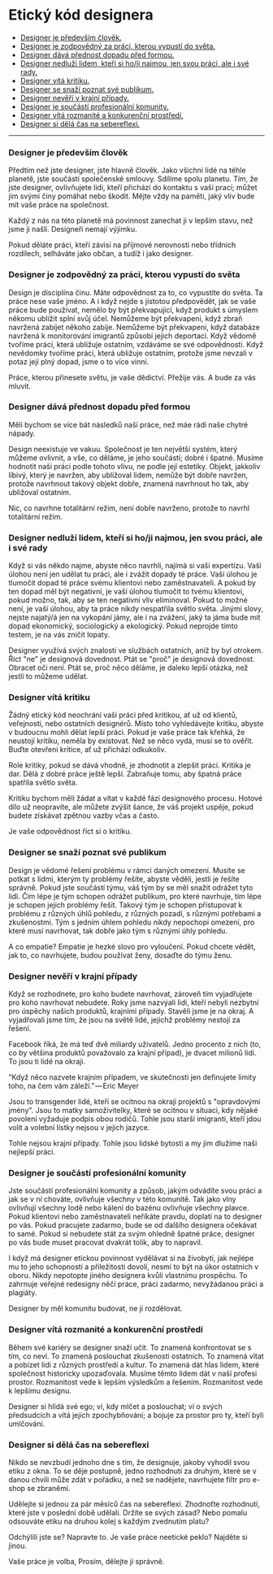 # Etický kód designera


* [Designer je především člověk.](#designer-je-p%C5%99edev%C5%A1%C3%ADm-%C4%8Dlov%C4%9Bk)
* [Designer je zodpovědný za práci, kterou vypustí do světa.](#designer-je-zodpov%C4%9Bdn%C3%BD-za-pr%C3%A1ci-kterou-vypust%C3%AD-do-sv%C4%9Bta)
* [Designer dává přednost dopadu před formou.](#designer-d%C3%A1v%C3%A1-p%C5%99ednost-dopadu-p%C5%99ed-formou)
* [Designer nedluží lidem, kteří si ho/ji najmou, jen svou práci, ale i své rady.](#a-designer-owes-the-people-who-hire-them-not-just-their-labor-but-their-counsel)
* [Designer vítá kritiku.](#designer-d%C3%A1v%C3%A1-p%C5%99ednost-dopadu-p%C5%99ed-formou)
* [Designer se snaží poznat své publikum.](#designer-nedlu%C5%BE%C3%AD-lidem-kte%C5%99%C3%AD-si-hoji-najmou-jen-svou-pr%C3%A1ci-ale-i-sv%C3%A9-rady)
* [Designer nevěří v krajní případy.](#designer-nev%C4%9B%C5%99%C3%AD-v-krajn%C3%AD-p%C5%99%C3%ADpady)
* [Designer je součástí profesionální komunity.](#designer-je-sou%C4%8D%C3%A1st%C3%AD-profesion%C3%A1ln%C3%AD-komunity)
* [Designer vítá rozmanité a konkurenční prostředí.](#designer-v%C3%ADt%C3%A1-rozmanit%C3%A9-a-konkuren%C4%8Dn%C3%AD-prost%C5%99ed%C3%AD)
* [Designer si dělá čas na sebereflexi.](#designer-si-d%C4%9Bl%C3%A1-%C4%8Das-na-sebereflexi)


***



### Designer je především člověk

Předtím než jste designer, jste hlavně člověk. Jako všichni lidé na téhle planetě, jste součástí společenské smlouvy. Sdílíme spolu planetu. Tím, že jste designer, ovlivňujete lidi, kteří přichází do kontaktu s vaší prací; můžet jim svými činy pomáhat nebo škodit. Mějte vždy na paměti, jaký vliv bude mít vaše práce na společnost.

Každý z nás na této planetě má povinnost zanechat ji v lepším stavu, než jsme ji našli. Designeři nemají výjimku.

Pokud děláte práci, kteří závisí na příjmové nerovnosti nebo třídních rozdílech, selháváte jako občan, a tudíž i jako designer.


### Designer je zodpovědný za práci, kterou vypustí do světa

Design je disciplína činu. Máte odpovědnost za to, co vypustíte do světa. Ta práce nese vaše jméno. A i když nejde s jistotou předpovědět, jak se vaše práce bude používat, nemělo by být překvapující, když produkt s úmyslem někomu ublížit splní svůj účel. Nemůžeme být překvapeni, když zbraň navržená zabíjet někoho zabije. Nemůžeme být překvapeni, když databáze navržená k monitorování imigrantů způsobí jejich deportaci. Když vědomě tvoříme práci, která ubližuje ostatním, vzdáváme se své odpovědnosti. Když nevědomky tvoříme práci, která ubližuje ostatním, protože jsme nevzali v potaz její plný dopad, jsme o to více vinni.

Práce, kterou přinesete světu, je vaše dědictví. Přežije vás. A bude za vás mluvit.


### Designer dává přednost dopadu před formou

Měli bychom se více bát následků naší práce, než máe rádi naše chytré nápady.

Design neexistuje ve vakuu. Společnost je ten největší systém, který můžeme ovlivnit, a vše, co děláme, je jeho součástí; dobré i špatné. Musíme hodnotit naši práci podle tohoto vlivu, ne podle její estetiky. Objekt, jakkoliv líbivý, který je navržen, aby ubližoval lidem, nemůže být dobře navržen,  protože navrhnout takový objekt dobře, znamená navrhnout ho tak, aby ubližoval ostatním.

Nic, co navrhne totalitární režim, není dobře navrženo, protože to navrhl totalitární režim.


### Designer nedluží lidem, kteří si ho/ji najmou, jen svou práci, ale i své rady

Když si vás někdo najme, abyste něco navrhli, najímá si vaši expertízu. Vaší úlohou není jen udělat tu práci, ale i zvážit dopady té práce. Vaší úlohou je tlumočit dopad té práce svému klientovi nebo zaměstnavateli. A pokud by ten dopad měl být negativní, je vaší úlohou tlumočit to tvému klientovi, pokud možno, tak, aby se ten negativní vliv eliminoval. Pokud to možné není, je vaší úlohou, aby ta práce nikdy nespatřila světlo světa. Jinými slovy, nejste najatý/á jen na vykopání jámy, ale i na zvážení, jaký ta jáma bude mít dopad ekonomický, sociologický a ekologický. Pokud neprojde tímto testem, je na vás zničit lopaty.

Designer využívá svých znalosti ve službách ostatních, aniž by byl otrokem. Říct "ne" je designová dovednost. Ptát se "proč" je designová dovednost. Obracet oči není. Ptát se, proč něco děláme, je daleko lepší otázka, než jestli to můžeme udělat.


### Designer vítá kritiku

Žádný etický kód neochrání vaši práci před kritikou, ať už od klientů, veřejnosti, nebo ostatních designérů. Místo toho vyhledávejte kritiku, abyste v budoucnu mohli dělat lepší práci. Pokud je vaše práce tak křehká, že neustojí kritiku, neměla by existovat. Než se něco vydá, musí se to ověřit. Buďte otevřeni kritice, ať už přichází odkukoliv.

Role kritiky, pokud se dává vhodně, je zhodnotit a zlepšit práci. Kritika je dar. Dělá z dobré práce ještě lepší. Zabraňuje tomu, aby špatná práce spatřila světlo světa.

Kritiku bychom měli žádat a vítat v každé fázi designového procesu. Hotové dílo už neopravíte, ale můžete zvýšit šance, že váš projekt uspěje, pokud budete získávat zpětnou vazby včas a často.

Je vaše odpovědnost říct si o kritiku.


### Designer se snaží poznat své publikum

Design je vědomé řešení problému v rámci daných omezení. Musíte se potkat s lidmi, kterým ty problémy řešíte, abyste věděli, jestli je řešíte správně. Pokud jste součástí týmu, váš tým by se měl snažit odrážet tyto lidi. Čím lépe je tým schopen odrážet publikum, pro které navrhuje, tím lépe je schopen jejich problémy řešit. Takový tým je schopen přístupovat k problému z různých úhlů pohledu, z různých pozadí, s různými potřebami a zkušenostmi. Tým s jedním úhlem pohledu nikdy nepochopí omezení, pro které musí navrhovat, tak dobře jako tým s různými úhly pohledu.

A co empatie? Empatie je hezké slovo pro vyloučení. Pokud chcete vědět, jak to, co navrhujete, budou používat ženy, dosaďte do týmu ženu.


### Designer nevěří v krajní případy

Když se rozhodnete, pro koho budete navrhovat, zároveň tím vyjadřujete pro koho navrhovat nebudete. Roky jsme nazvýali lidi, kteří nebyli nezbytní pro úspěchy našich produktů, krajními případy. Stavěli jsme je na okraj. A vyjadřovali jsme tím, že jsou na světě lidé, jejichž problémy nestojí za řešení.

Facebook říká, že má teď dvě miliardy uživatelů. Jedno procento z nich (to, co by většina produktů považovalo za krajní případ), je dvacet milionů lidí. To jsou ti lidé na okraji.

“Když něco nazvete krajním případem, ve skutečnosti jen definujete limity toho, na čem vám záleží.” — Eric Meyer

Jsou to transgender lidé, kteří se ocitnou na okraji projektů s "opravdovými jmény". Jsou to matky samoživitelky, které se ocitnou v situaci, kdy nějaké povolení vyžaduje podpis obou rodičů. Tohle jsou starší imigranti, kteří jdou volit a volební lístky nejsou v jejich jazyce.

Tohle nejsou krajní případy. Tohle jsou lidské bytosti a my jim dlužíme naši nejlepší práci.

### Designer je součástí profesionální komunity

Jste součástí profesionální komunity a způsob, jakým odvádíte svou práci a jak se v ní chováte, ovlivňuje všechny v této komunitě. Tak jako vlny ovlivňují všechny lodě nebo kálení do bazénu ovlivňuje všechny plavce. Pokud klientovi nebo zaměstnavateli neříkáte pravdu, doplatí na to designer po vás. Pokud pracujete zadarmo, bude se od dalšího designera očekávat to samé. Pokud si nebudete stát za svým ohledně špatné práce, designer po vás bude muset pracovat dvakrát tolik, aby to napravil.

I když má designer etickou povinnost vydělávat si na živobytí, jak nejlépe mu to jeho schopnosti a přiležitosti dovolí, nesmí to být na úkor ostatních v oboru. Nikdy nepotopte jiného designera kvůli vlastnímu prospěchu. To zahrnuje veřejné redesigny něčí práce, práci zadarmo, nevyžádanou práci a plagiáty.

Designer by měl komunitu budovat, ne ji rozdělovat.


### Designer vítá rozmanité a konkurenční prostředí

Během své kariéry se designer snaží učit. To znamená konfrontovat se s tím, co neví. To znamená poslouchat zkušenosti ostatních. To znamená vítat a pobízet lidi z různých prostředí a kultur. To znamená dát hlas lidem, které společnost historicky upozaďovala. Musíme těmto lidem dát v naší profesi prostor. Rozmanitost vede k lepším výsledkům a řešením. Rozmanitost vede k lepšímu designu.

Designer si hlídá své ego; ví, kdy mlčet a poslouchat; ví o svých předsudcích a vítá jejich zpochybňování; a bojuje za prostor pro ty, kteří byli umlčováni.


### Designer si dělá čas na sebereflexi

Nikdo se nevzbudí jednoho dne s tím, že designuje, jakoby vyhodil svou etiku z okna. To se děje postupně, jedno rozhodnutí za druhým, které se v danou chvíli může zdát v pořádku, a než se nadějete, navrhujete filtr pro e-shop se zbraněmi. 

Udělejte si jednou za pár měsíců čas na sebereflexi. Zhodnoťte rozhodnutí, které jste v poslední době udělali. Držíte se svých zásad? Nebo pomalu odsouváte etiku na druhou kolej s každým zvednutím platu?

Odchýlili jste se? Napravte to. Je vaše práce neetické peklo? Najděte si jinou.

Vaše práce je volba, Prosím, dělejte ji správně.
